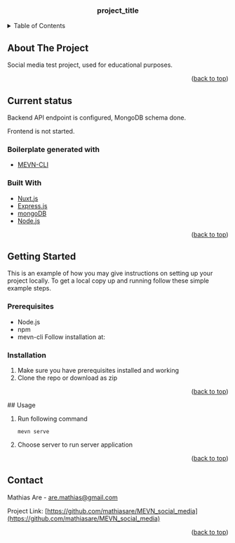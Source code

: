 <div id="top"></div>


<h3 align="center">project_title</h3>



<!-- TABLE OF CONTENTS -->
<details>
  <summary>Table of Contents</summary>
  <ol>
    <li>
      <a href="#getting-started">Getting Started</a>
      <ul>
        <li><a href="#prerequisites">Prerequisites</a></li>
        <li><a href="#installation">Installation</a></li>
      </ul>
    </li>
    <li><a href="#usage">Usage</a></li>
    <li><a href="#roadmap">Roadmap</a></li>
    <li><a href="#contributing">Contributing</a></li>
    <li><a href="#license">License</a></li>
    <li><a href="#contact">Contact</a></li>
  </ol>
</details>



<!-- ABOUT THE PROJECT -->
## About The Project

Social media test project, used for educational purposes.

<p align="right">(<a href="#top">back to top</a>)</p>

## Current status

Backend API endpoint is configured, MongoDB schema done.

Frontend is not started.

### Boilerplate generated with

* [MEVN-CLI](https://github.com/madlabsinc/mevn-cli)

### Built With

* [Nuxt.js](https://nuxtjs.org/)
* [Express.js](https://expressjs.com/)
* [mongoDB](https://www.mongodb.com/)
* [Node.js](https://nodejs.org/en/)

<p align="right">(<a href="#top">back to top</a>)</p>


<!-- GETTING STARTED -->
## Getting Started

This is an example of how you may give instructions on setting up your project locally.
To get a local copy up and running follow these simple example steps.

### Prerequisites

* Node.js
* npm
* mevn-cli  Follow installation at: [](https://github.com/madlabsinc/mevn-cli)
 

### Installation

1. Make sure you have prerequisites installed and working
2. Clone the repo or download as zip

<p align="right">(<a href="#top">back to top</a>)</p>
<!-- USAGE EXAMPLES -->
## Usage

1. Run following command
   ```
   mevn serve
   ```
2. Choose server to run server application

<p align="right">(<a href="#top">back to top</a>)</p>

<!-- CONTACT -->
## Contact

Mathias Are - are.mathias@gmail.com

Project Link: [https://github.com/mathiasare/MEVN_social_media](https://github.com/mathiasare/MEVN_social_media)

<p align="right">(<a href="#top">back to top</a>)</p>
